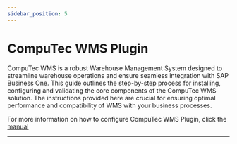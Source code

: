 ```yaml
---
sidebar_position: 5
---
```


# CompuTec WMS Plugin

CompuTec WMS is a robust Warehouse Management System designed to streamline warehouse operations and ensure seamless integration with SAP Business One. This guide outlines the step-by-step process for installing, configuring and validating the core components of the CompuTec WMS solution. The instructions provided here are crucial for ensuring optimal performance and compatibility of WMS with your business processes.

For more information on how to configure CompuTec WMS Plugin, click the [manual](https://learn.computec.one/docs/wms/administrator-guide/installation/overview)

---
